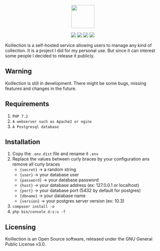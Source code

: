 <p align="center">
    <a href="https://koillection.com" target="_blank">
        <img src="https://avatars3.githubusercontent.com/u/38983306?s=200&v=4" width="75" height="75">
    </a>
</p>

<p align="center">
    <img src="https://img.shields.io/github/license/koillection/koillection.svg" />
    <img src="https://img.shields.io/github/release/koillection/koillection.svg" />
    <img src="https://img.shields.io/scrutinizer/g/Koillection/koillection.svg" />
    <img src="https://img.shields.io/travis/Koillection/Koillection/master.svg" />    
</p>

Koillection is a self-hosted service allowing users to manage any kind of collection.
It is a project I did for my personal use. But since it can interest some people I decided to release it publicly. 

## Warning

Koillection is still in development. There might be some bugs, missing features and changes in the future.

## Requirements

1. `PHP 7.2`
2. `A webserver such as Apache2 or nginx` 
3. `A Postgresql database`

## Installation

1. Copy the `.env.dist` file and rename it `.env`
2. Replace the values between curly braces by your configuration ans remove all curly braces
    - `{secret}` -> a random string
    - `{user}` -> your database user
    - `{password}` -> your database password
    - `{host}` -> your database address (ex: 127.0.0.1 or localhost)
    - `{port}` -> your database port (5432 by default for postgres)
    - `{dbname}` -> your database name
    - `{version}` -> your postgres server version (ex: 10.3)    
3. `composer install -o`
4. `php bin/console d:s:u -f`

## Licensing

Koillection is an Open Source software, released under the GNU General Public License v3.0. 
